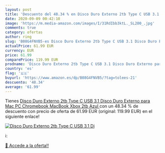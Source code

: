 ```yaml
---
layout: post
title: 'Descuento del 48.34 % en Disco Duro Externo 2tb Type C USB 3.1 Di'
date: 2020-09-09 00:42:10
image: 'https://m.media-amazon.com/images/I/31RdIbb3ktL._SL200_.jpg'
comments: true
category: ofertas
author: ring
slug: 'B08G4FNVB5-es Disco Duro Externo 2tb Type C USB 3.1 Disco Duro Externo para Mac  PC  Chromebook  MacBook  Xbox  2tb  Azul '
actualPrice: 61.99 EUR
currency: EUR
price: 61.99
comparePrice: 119.99 EUR
prodname: 'Disco Duro Externo 2tb Type C USB 3.1 Disco Duro Externo para Mac  PC  Chromebook  MacBook  Xbox  2tb  Azul '
country: 'es'
flag: '🇪🇸'
buyurl: 'https://www.amazon.es/dp/B08G4FNVB5/?tag=tolees-21'
descuento: '48.34'
average: '61.99'
---
```


Tienes [Disco Duro Externo 2tb Type C USB 3.1 Disco Duro Externo para Mac  PC  Chromebook  MacBook  Xbox  2tb  Azul ](https://www.amazon.es/dp/B08G4FNVB5/?tag=tolees-21) con un 48.34 % de descuento con precio de oferta de 61.99 EUR (original: 119.99 EUR) en el siguiente enlace!

[![Disco Duro Externo 2tb Type C USB 3.1 Di](https://m.media-amazon.com/images/I/31RdIbb3ktL._SL200_.jpg)](https://www.amazon.es/dp/B08G4FNVB5/?tag=tolees-21)

ℹ️:


[🛒 Accede a la oferta!!](https://www.amazon.es/dp/B08G4FNVB5/?tag=tolees-21)
